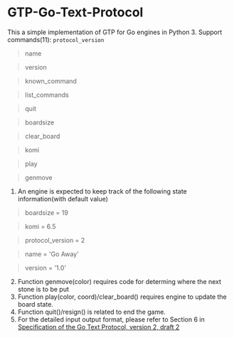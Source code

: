 # GTP-Go-Text-Protocol
This a simple implementation of GTP for Go engines in Python 3.
Support commands(11):
`protocol_version`

>name

>version

>known_command

>list_commands

>quit

>boardsize

>clear_board

>komi

>play

>genmove


1. An engine is expected to keep track of the following state information(with default value)
>boardsize = 19

>komi = 6.5

>protocol_version = 2

>name = 'Go Away'

>version = '1.0'
2. Function genmove(color) requires code for determing where the next stone is to be put
3. Function play(color, coord)/clear_board() requires engine to update the board state.
4. Function quit()/resign() is related to end the game.
5. For the detailed input output format, please refer to Section 6 in [Specification of the Go Text Protocol, version 2,
draft 2](http://www.lysator.liu.se/~gunnar/gtp/gtp2-spec-draft2.pdf)
